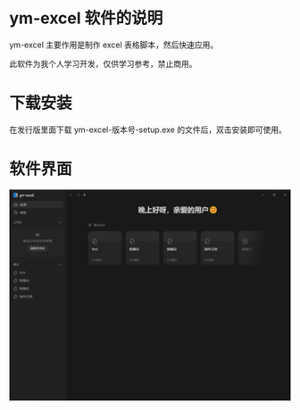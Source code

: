 # ym-excel 软件的说明

ym-excel 主要作用是制作 excel 表格脚本，然后快速应用。

此软件为我个人学习开发，仅供学习参考，禁止商用。

# 下载安装

在发行版里面下载 ym-excel-版本号-setup.exe 的文件后，双击安装即可使用。

# 软件界面

<img src="./images/home.png">
